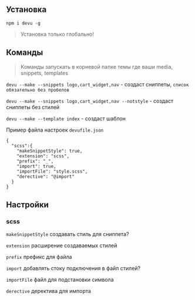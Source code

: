 ## Установка

`npm i devu -g`

> Установка только глобально!

## Команды

> Команды запускать в корневой папке темы где ваши media, snippets, templates

`devu --make --snippets logo,cart_widget,nav` - создаст сниппеты, `список обязательно без пробелов`

`devu --make --snippets logo,cart_widget,nav --notstyle` - создаст сниппеты без стилей

`devu --make --template index` - создаст шаблон

Пример файла настроек `devufile.json`
```
{
  "scss":{
    "makeSnippetStyle": true,
    "extension": "scss",
    "prefix": "_",
    "import": true,
    "importFile": "style.scss",
    "derective": "@import"
  }
}
```
## Настройки

### scss

`makeSnippetStyle` создавать стиль для сниппета?

`extension` расширение создаваемых стилей

`prefix` префикс для файла

`import` добавлять стоку подключения в файл стилей?

`importFile` файл для подстановки символа

`derective` деректива для импорта
